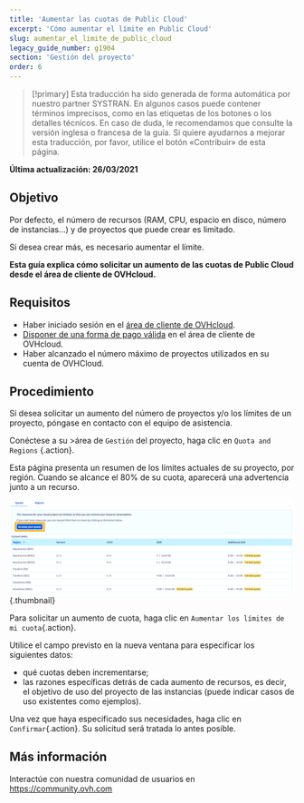 ```yaml
---
title: 'Aumentar las cuotas de Public Cloud'
excerpt: 'Cómo aumentar el límite en Public Cloud'
slug: aumentar_el_limite_de_public_cloud
legacy_guide_number: g1904
section: 'Gestión del proyecto'
order: 6
---
```


> [!primary]
> Esta traducción ha sido generada de forma automática por nuestro partner SYSTRAN. En algunos casos puede contener términos imprecisos, como en las etiquetas de los botones o los detalles técnicos. En caso de duda, le recomendamos que consulte la versión inglesa o francesa de la guía. Si quiere ayudarnos a mejorar esta traducción, por favor, utilice el botón «Contribuir» de esta página.
> 

**Última actualización: 26/03/2021**

## Objetivo

Por defecto, el número de recursos (RAM, CPU, espacio en disco, número de instancias...) y de proyectos que puede crear es limitado.

Si desea crear más, es necesario aumentar el límite.

**Esta guía explica cómo solicitar un aumento de las cuotas de Public Cloud desde el área de cliente de OVHcloud.**

## Requisitos

- Haber iniciado sesión en el [área de cliente de OVHcloud](https://www.ovh.com/auth/?action=gotomanager&from=https://www.ovh.es/&ovhSubsidiary=es).
- [Disponer de una forma de pago válida](../../billing/gestionar-formas-de-pago/) en el área de cliente de OVHcloud.
- Haber alcanzado el número máximo de proyectos utilizados en su cuenta de OVHCloud.

## Procedimiento

Si desea solicitar un aumento del número de proyectos y/o los límites de un proyecto, póngase en contacto con el equipo de asistencia.

Conéctese a su >área de `Gestión` del proyecto, haga clic en `Quota and Regions` {.action}.

Esta página presenta un resumen de los límites actuales de su proyecto, por región. Cuando se alcance el 80% de su cuota, aparecerá una advertencia junto a un recurso.

![raise-pci-quota](images/raisepciquota2021b.png){.thumbnail}

Para solicitar un aumento de cuota, haga clic en `Aumentar los límites de mi cuota`{.action}.

Utilice el campo previsto en la nueva ventana para especificar los siguientes datos:

- qué cuotas deben incrementarse;
- las razones específicas detrás de cada aumento de recursos, es decir, el objetivo de uso del proyecto de las instancias (puede indicar casos de uso existentes como ejemplos).

Una vez que haya especificado sus necesidades, haga clic en `Confirmar`{.action}. Su solicitud será tratada lo antes posible.

## Más información

Interactúe con nuestra comunidad de usuarios en <https://community.ovh.com>
